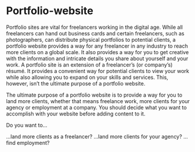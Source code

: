 # Portfolio-website
Portfolio sites are vital for freelancers working in the digital age. 
While all freelancers can hand out business cards and certain freelancers, such as photographers, can distribute physical 
portfolios to potential clients, a portfolio website provides a way for any freelancer in any industry to reach more clients on a 
global scale. It also provides a way for you to get creative with the information and intricate details you share about yourself 
and your work.
A portfolio site is an extension of a freelancer’s (or company’s) résumé. It provides a convenient way for potential clients to view 
your work while also allowing you to expand on your skills and services. This, however, isn’t the ultimate purpose of a portfolio website.

The ultimate purpose of a portfolio website is to provide a way for you to land more clients, whether that means freelance work, more clients for your agency or employment at a company. You should decide what you want to accomplish with your website before adding content to it.

Do you want to…

…land more clients as a freelancer?
…land more clients for your agency?
…find employment?

